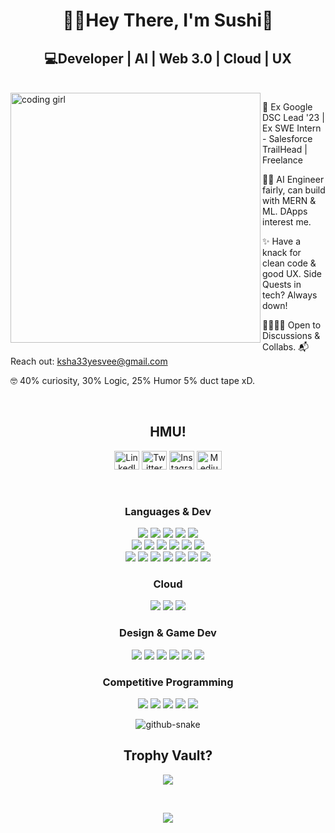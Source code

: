 <h1 align="center">👋🏻Hey There, I'm Sushi👾</h1>
<h2 align="center">💻Developer | AI | Web 3.0 | Cloud | UX </h2>
<br>

<img align="left" alt="coding girl" width="400" src="https://gifdb.com/images/high/coding-girl-animation-fe7t4gejurmtof8v.webp">



  <p >
🎯 Ex Google DSC Lead '23 | Ex SWE Intern - Salesforce TrailHead | Freelance 
  
👩‍💻 AI Engineer fairly, can build with MERN & ML. DApps interest me. 

✨ Have a knack for clean code & good UX. Side Quests in tech? Always down!

🫱🏼‍🫲🏼 Open to Discussions & Collabs. 📬Reach out: <a href="mailto:ksha33yesvee@gmail.com">ksha33yesvee@gmail.com</a>
  
🤓 40% curiosity, 30% Logic, 25% Humor 5% duct tape xD.
    
</p>
<br>

<div align="center">
<h2>HMU!</h2>
  <p>
    <a href="https://www.linkedin.com/in/sudhiksha03" target="blank"><img src="https://raw.githubusercontent.com/rahuldkjain/github-profile-readme-generator/master/src/images/icons/Social/linked-in-alt.svg" alt="LinkedIn" height="30" width="40"></a>
    <a href="https://twitter.com/sudhiksha_v" target="blank"><img src="https://raw.githubusercontent.com/rahuldkjain/github-profile-readme-generator/master/src/images/icons/Social/twitter.svg" alt="Twitter" height="30" width="40"></a>
    <a href="https://instagram.com/techiephoenixx" target="blank"><img src="https://raw.githubusercontent.com/rahuldkjain/github-profile-readme-generator/master/src/images/icons/Social/instagram.svg" alt="Instagram" height="30" width="40"></a>
    <a href="https://medium.com/@miss_pixel" target="blank"><img src="https://raw.githubusercontent.com/rahuldkjain/github-profile-readme-generator/master/src/images/icons/Social/medium.svg" alt="Medium" height="30" width="40"></a>
  </p>
<br>
  
 <h3>Languages & Dev</h3>
  <p>
    <img src="https://img.shields.io/badge/java-%23ED8B00.svg?style=for-the-badge&logo=openjdk&logoColor=white">
    <img src="https://img.shields.io/badge/python-3670A0?style=for-the-badge&logo=python&logoColor=ffdd54">
    <img src="https://img.shields.io/badge/c++-%2300599C.svg?style=for-the-badge&logo=c%2B%2B&logoColor=white">
    <img src="https://img.shields.io/badge/dart-%230175C2.svg?style=for-the-badge&logo=dart&logoColor=white">
    <img src="https://img.shields.io/badge/typescript-%23007ACC.svg?style=for-the-badge&logo=typescript&logoColor=white">
    <br>
    <img src="https://img.shields.io/badge/react-%2320232a.svg?style=for-the-badge&logo=react&logoColor=%2361DAFB">
    <img src="https://img.shields.io/badge/node.js-6DA55F?style=for-the-badge&logo=node.js&logoColor=white">
    <img src="https://img.shields.io/badge/angular-%23DD0031.svg?style=for-the-badge&logo=angular&logoColor=white">
    <img src="https://img.shields.io/badge/express.js-%23404d59.svg?style=for-the-badge&logo=express&logoColor=%2361DAFB">
    <img src="https://img.shields.io/badge/Next-black?style=for-the-badge&logo=next.js&logoColor=white">
    <img src="https://img.shields.io/badge/tailwindcss-%2338B2AC.svg?style=for-the-badge&logo=tailwind-css&logoColor=white">
    <br>
    <img src="https://img.shields.io/badge/Android-3DDC84?style=for-the-badge&logo=android&logoColor=white">
    <img src="https://img.shields.io/badge/Flutter-%2302569B.svg?style=for-the-badge&logo=Flutter&logoColor=white">
    <img src="https://img.shields.io/badge/TensorFlow-%23FF6F00.svg?style=for-the-badge&logo=TensorFlow&logoColor=white">
    <img src="https://img.shields.io/badge/Keras-%23D00000.svg?style=for-the-badge&logo=Keras&logoColor=white">
    <img src="https://img.shields.io/badge/scikit--learn-%23F7931E.svg?style=for-the-badge&logo=scikit-learn&logoColor=white">
    <img src="https://img.shields.io/badge/firebase-a08021?style=for-the-badge&logo=firebase&logoColor=ffcd34">
    <img src="https://img.shields.io/badge/django-%23092E20.svg?style=for-the-badge&logo=django&logoColor=white">
  </p>
  
  <h3>Cloud</h3>
  <p>
    <img src="https://img.shields.io/badge/GoogleCloud-%234285F4.svg?style=for-the-badge&logo=google-cloud&logoColor=white">
    <img src="https://img.shields.io/badge/azure-%230072C6.svg?style=for-the-badge&logo=microsoftazure&logoColor=white">
    <img src="https://img.shields.io/badge/firebase-%23039BE5.svg?style=for-the-badge&logo=firebase">
  </p>
  
  <h3>Design & Game Dev</h3>
  <p>
    <img src="https://img.shields.io/badge/blender-%23F5792A.svg?style=for-the-badge&logo=blender&logoColor=white">
    <img src="https://img.shields.io/badge/figma-%23F24E1E.svg?style=for-the-badge&logo=figma&logoColor=white">
    <img src="https://img.shields.io/badge/Streamlit-%23FE4B4B.svg?style=for-the-badge&logo=streamlit&logoColor=white">
    <img src="https://img.shields.io/badge/nVIDIA-%2376B900.svg?style=for-the-badge&logo=nVIDIA&logoColor=white">
    <img src="https://img.shields.io/badge/unity-%23000000.svg?style=for-the-badge&logo=unity&logoColor=white">
    <img src="https://img.shields.io/badge/unrealengine-%23313131.svg?style=for-the-badge&logo=unrealengine&logoColor=white">
  </p>
  
  <h3>Competitive Programming</h3>
  <p>
    <img src="https://img.shields.io/badge/LeetCode-000000?style=for-the-badge&logo=LeetCode&logoColor=#d16c06">
    <img src="https://img.shields.io/badge/Kaggle-035a7d?style=for-the-badge&logo=kaggle&logoColor=white">
    <img src="https://img.shields.io/badge/-Hackerrank-2EC866?style=for-the-badge&logo=HackerRank&logoColor=white">
    <img src="https://img.shields.io/badge/HackerEarth-%232C3454.svg?&style=for-the-badge&logo=HackerEarth&logoColor=Blue">
    <img src="https://img.shields.io/badge/CodeChef-%23964B00.svg?style=for-the-badge&logo=CodeChef&logoColor=white">
  </p>
  
  

   <picture>
    <source media="(prefers-color-scheme: dark)" srcset="https://raw.githubusercontent.com/tobiasmeyhoefer/tobiasmeyhoefer/output/github-snake-dark.svg">
    <img alt="github-snake" src="https://raw.githubusercontent.com/tobiasmeyhoefer/tobiasmeyhoefer/output/github-snake.svg">
  </picture>
  <p>
    
  <h2>Trophy Vault?</h2>
  <p>
    <img src="https://github-profile-trophy.vercel.app/?username=Sudhiksha03v&theme=radical&no-frame=false&no-bg=true&margin-w=4">
  </p>
<br>
  <p>
    <img src="https://quotes-github-readme.vercel.app/api?type=horizontal&theme=radical">
  </p>
</div>
